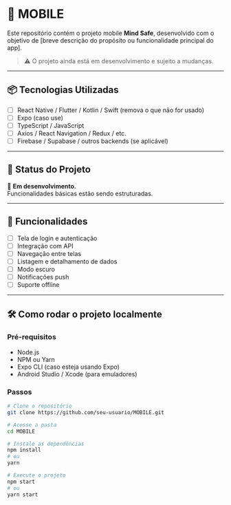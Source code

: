 # 📱 MOBILE

Este repositório contém o projeto mobile **Mind Safe**, desenvolvido com o objetivo de [breve descrição do propósito ou funcionalidade principal do app].

> ⚠️ O projeto ainda está em desenvolvimento e sujeito a mudanças.

---

## 📦 Tecnologias Utilizadas

- [ ] React Native / Flutter / Kotlin / Swift (remova o que não for usado)
- [ ] Expo (caso use)
- [ ] TypeScript / JavaScript
- [ ] Axios / React Navigation / Redux / etc.
- [ ] Firebase / Supabase / outros backends (se aplicável)

---

## 🚧 Status do Projeto

🚀 **Em desenvolvimento.**  
Funcionalidades básicas estão sendo estruturadas.

---

## 📲 Funcionalidades

- [ ] Tela de login e autenticação
- [ ] Integração com API
- [ ] Navegação entre telas
- [ ] Listagem e detalhamento de dados
- [ ] Modo escuro
- [ ] Notificações push
- [ ] Suporte offline

---

## 🛠️ Como rodar o projeto localmente

### Pré-requisitos

- Node.js
- NPM ou Yarn
- Expo CLI (caso esteja usando Expo)
- Android Studio / Xcode (para emuladores)

### Passos

```bash
# Clone o repositório
git clone https://github.com/seu-usuario/MOBILE.git

# Acesse a pasta
cd MOBILE

# Instale as dependências
npm install
# ou
yarn

# Execute o projeto
npm start
# ou
yarn start
